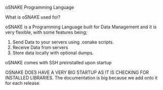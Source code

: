 oSNAKE Programming Language

What is oSNAKE used for?

oSNAKE is a Programming Language built for Data Management and it is very flexible, with some features being;
1) Send Data to your servers using .osnake scripts.
2) Receive Data from servers
3) Store data locally with optional dumps.

oSNAKE comes with SSH preinstalled upon startup

OSNAKE DOES HAVE A VERY BIG STARTUP AS IT IS CHECKING FOR INSTALLED LIBRARIES.
The documentation is big because we add onto it for each release.
